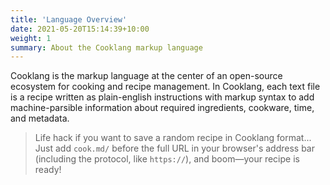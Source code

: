 ```yaml
---
title: 'Language Overview'
date: 2021-05-20T15:14:39+10:00
weight: 1
summary: About the Cooklang markup language
---
```


Cooklang is the markup language at the center of an open-source ecosystem for cooking and recipe management. In Cooklang, each text file is a recipe written as plain-english instructions with markup syntax to add machine-parsible information about required ingredients, cookware, time, and metadata.

> Life hack if you want to save a random recipe in Cooklang format... Just add `cook.md/` before the full URL in your browser's address bar (including the protocol, like `https://`), and boom—your recipe is ready!
